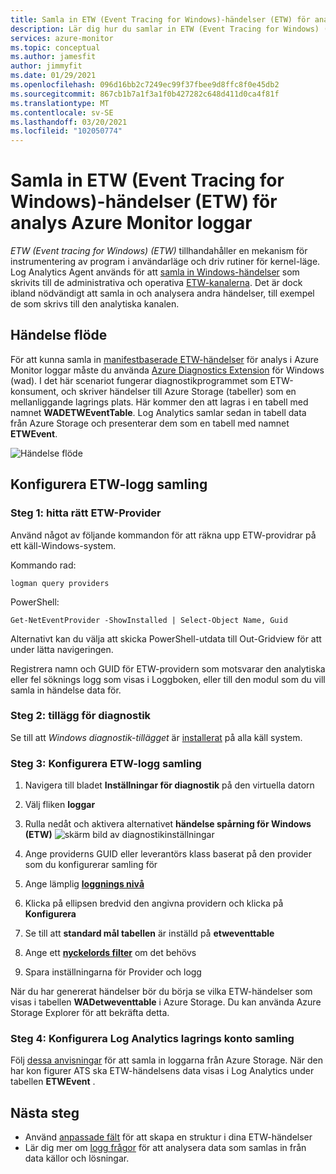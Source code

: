 ```yaml
---
title: Samla in ETW (Event Tracing for Windows)-händelser (ETW) för analys Azure Monitor loggar
description: Lär dig hur du samlar in ETW (Event Tracing for Windows) (ETW) för analys i Azure Monitor loggar.
services: azure-monitor
ms.topic: conceptual
ms.author: jamesfit
author: jimmyfit
ms.date: 01/29/2021
ms.openlocfilehash: 096d16bb2c7249ec99f37fbee9d8ffc8f0e45db2
ms.sourcegitcommit: 867cb1b7a1f3a1f0b427282c648d411d0ca4f81f
ms.translationtype: MT
ms.contentlocale: sv-SE
ms.lasthandoff: 03/20/2021
ms.locfileid: "102050774"
---
```

# <a name="collecting-event-tracing-for-windows-etw-events-for-analysis-azure-monitor-logs"></a>Samla in ETW (Event Tracing for Windows)-händelser (ETW) för analys Azure Monitor loggar

*ETW (Event tracing for Windows) (ETW)* tillhandahåller en mekanism för instrumentering av program i användarläge och driv rutiner för kernel-läge. Log Analytics Agent används för att [samla in Windows-händelser](./data-sources-windows-events.md) som skrivits till de administrativa och operativa [ETW-kanalerna](/windows/win32/wes/eventmanifestschema-channeltype-complextype). Det är dock ibland nödvändigt att samla in och analysera andra händelser, till exempel de som skrivs till den analytiska kanalen.  

## <a name="event-flow"></a>Händelse flöde

För att kunna samla in [manifestbaserade ETW-händelser](/windows/win32/etw/about-event-tracing#types-of-providers) för analys i Azure Monitor loggar måste du använda [Azure Diagnostics Extension](./diagnostics-extension-overview.md) för Windows (wad). I det här scenariot fungerar diagnostikprogrammet som ETW-konsument, och skriver händelser till Azure Storage (tabeller) som en mellanliggande lagrings plats. Här kommer den att lagras i en tabell med namnet **WADETWEventTable**. Log Analytics samlar sedan in tabell data från Azure Storage och presenterar dem som en tabell med namnet **ETWEvent**.

![Händelse flöde](./media/data-sources-event-tracing-windows/event-flow.png)

## <a name="configuring-etw-log-collection"></a>Konfigurera ETW-logg samling

### <a name="step-1-locate-the-correct-etw-provider"></a>Steg 1: hitta rätt ETW-Provider

Använd något av följande kommandon för att räkna upp ETW-providrar på ett käll-Windows-system.

Kommando rad:

```
logman query providers
```

PowerShell:
```
Get-NetEventProvider -ShowInstalled | Select-Object Name, Guid
```
Alternativt kan du välja att skicka PowerShell-utdata till Out-Gridview för att under lätta navigeringen.

Registrera namn och GUID för ETW-providern som motsvarar den analytiska eller fel söknings logg som visas i Loggboken, eller till den modul som du vill samla in händelse data för.

### <a name="step-2-diagnostics-extension"></a>Steg 2: tillägg för diagnostik

Se till att *Windows diagnostik-tillägget* är [installerat](./diagnostics-extension-windows-install.md#install-with-azure-portal) på alla käll system.

### <a name="step-3-configure-etw-log-collection"></a>Steg 3: Konfigurera ETW-logg samling

1. Navigera till bladet **Inställningar för diagnostik** på den virtuella datorn

2. Välj fliken **loggar**

3. Rulla nedåt och aktivera alternativet **händelse spårning för Windows (ETW)** ![ skärm bild av diagnostikinställningar](./media/data-sources-event-tracing-windows/enable-event-tracing-windows-collection.png)

4. Ange providerns GUID eller leverantörs klass baserat på den provider som du konfigurerar samling för

5. Ange lämplig [**loggnings nivå**](/windows/win32/etw/configuring-and-starting-an-event-tracing-session)

6. Klicka på ellipsen bredvid den angivna providern och klicka på **Konfigurera**

7. Se till att **standard mål tabellen** är inställd på **etweventtable**

8. Ange ett [**nyckelords filter**](/windows/win32/wes/defining-keywords-used-to-classify-types-of-events) om det behövs

9. Spara inställningarna för Provider och logg

När du har genererat händelser bör du börja se vilka ETW-händelser som visas i tabellen **WADetweventtable** i Azure Storage. Du kan använda Azure Storage Explorer för att bekräfta detta.

### <a name="step-4-configure-log-analytics-storage-account-collection"></a>Steg 4: Konfigurera Log Analytics lagrings konto samling

Följ [dessa anvisningar](https://docs.microsoft.com/azure/azure-monitor/essentials/diagnostics-extension-logs#collect-logs-from-azure-storage) för att samla in loggarna från Azure Storage. När den har kon figurer ATS ska ETW-händelsens data visas i Log Analytics under tabellen **ETWEvent** .

## <a name="next-steps"></a>Nästa steg
- Använd [anpassade fält](../logs/custom-fields.md) för att skapa en struktur i dina ETW-händelser
- Lär dig mer om [logg frågor](../logs/log-query-overview.md) för att analysera data som samlas in från data källor och lösningar.
